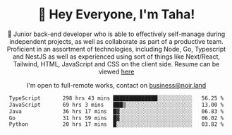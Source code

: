 <div align="center">

<h1 align="center">👋 Hey Everyone, I'm Taha! </h1>
  
<p>
  
 🎉 Junior back-end developer who is able to effectively self-manage during independent projects, as well as collaborate as part of a productive team. Proficient in an assortment of technologies, including Node, Go, Typescript and NestJS as well as experienced using sort of things like Next/React, Tailwind, HTML, JavaScript and CSS on the client side. Resume can be viewed [here](https://cdn.noir.land/resume)

</p>
   
<p align="center">

  I'm open to full-remote works, contact on [business@noir.land](mailto:business@noir.land) 
 
 </p>
   

  
<!--START_SECTION:waka-->

```txt
TypeScript       298 hrs 43 mins ██████████████░░░░░░░░░░░   56.25 %
JavaScript       69 hrs 3 mins   ███▒░░░░░░░░░░░░░░░░░░░░░   13.00 %
Java             36 hrs 17 mins  █▓░░░░░░░░░░░░░░░░░░░░░░░   06.83 %
Go               31 hrs 59 mins  █▓░░░░░░░░░░░░░░░░░░░░░░░   06.02 %
Python           20 hrs 17 mins  █░░░░░░░░░░░░░░░░░░░░░░░░   03.82 %
```

<!--END_SECTION:waka-->
